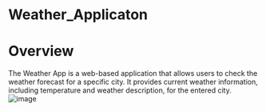 # Weather_Applicaton
# Overview
The Weather App is a web-based application that allows users to check the weather forecast for a specific city. It provides current weather information, including temperature and weather description, for the entered city.
![image](https://github.com/Vasu004/Weather_Applicaton/assets/121636928/c2e77a72-92f3-4c05-b404-4e4bec7ce049)

